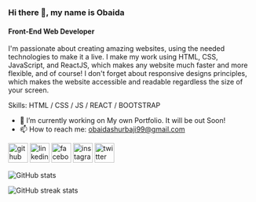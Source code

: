 ### Hi there 👋, my name is Obaida
#### Front-End Web Developer
I'm passionate about creating amazing websites, using the needed technologies to make it a live. 
I make my work using HTML, CSS, JavaScript, and ReactJS, which makes any website much faster and more flexible, and of course! I don't forget about responsive designs principles, which makes the website accessible and readable regardless the size of your screen.

Skills:  HTML / CSS / JS / REACT / BOOTSTRAP

- 🔭 I’m currently working on My own Portfolio. It will be out Soon! 
- 📫 How to reach me: obaidashurbaji99@gmail.com 


[<img src='https://cdn.jsdelivr.net/npm/simple-icons@3.0.1/icons/github.svg' alt='github' height='40'>](https://github.com/obaidash99)  [<img src='https://cdn.jsdelivr.net/npm/simple-icons@3.0.1/icons/linkedin.svg' alt='linkedin' height='40'>](https://www.linkedin.com/in/obaida-shurbaji-a7b074171//)  [<img src='https://cdn.jsdelivr.net/npm/simple-icons@3.0.1/icons/facebook.svg' alt='facebook' height='40'>](https://www.facebook.com/obaida.sy.1)  [<img src='https://cdn.jsdelivr.net/npm/simple-icons@3.0.1/icons/instagram.svg' alt='instagram' height='40'>](https://www.instagram.com/obaidashur//)  [<img src='https://cdn.jsdelivr.net/npm/simple-icons@3.0.1/icons/twitter.svg' alt='twitter' height='40'>](https://twitter.com/obaida98)  

![GitHub stats](https://github-readme-stats.vercel.app/api?username=obaidash99&show_icons=true)  

![GitHub streak stats](https://github-readme-streak-stats.herokuapp.com/?user=obaidash99)  

